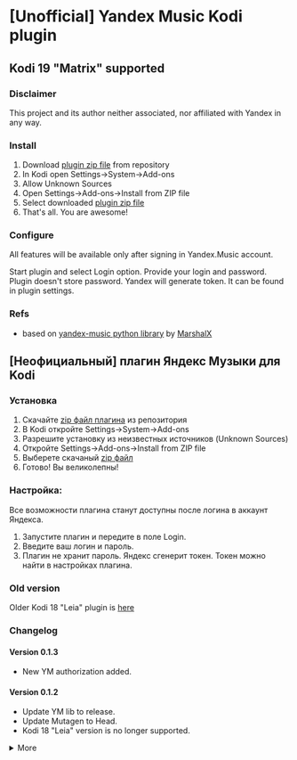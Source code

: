 # [Unofficial] Yandex Music Kodi plugin

## Kodi 19 "Matrix" supported

### Disclaimer

This project and its author neither associated, nor affiliated with Yandex in any way.

### Install

1. Download [plugin zip file][plugin_zip] from repository
2. In Kodi open Settings->System->Add-ons
3. Allow Unknown Sources
4. Open Settings->Add-ons->Install from ZIP file
5. Select downloaded [plugin zip file][plugin_zip]
6. That's all. You are awesome!

### Configure

All features will be available only after signing in Yandex.Music account.

Start plugin and select Login option. Provide your login and password. Plugin doesn't store password. Yandex will
generate token. It can be found in plugin settings.

### Refs

* based on [yandex-music python library][ym_lib] by [MarshalX](https://github.com/MarshalX)

## [Неофициальный] плагин Яндекс Музыки для Kodi
### Установка

1. Скачайте [zip файл плагина][plugin_zip] из репозитория
2. В Kodi откройте Settings->System->Add-ons
3. Разрешите установку из неизвестных источников (Unknown Sources)
4. Откройте Settings->Add-ons->Install from ZIP file
5. Выберете скачаный [zip файл][plugin_zip]
6. Готово! Вы великолепны!

### Настройка:

Все возможности плагина станут доступны после логина в аккаунт Яндекса.

1. Запустите плагин и передите в поле Login.
2. Введите ваш логин и пароль.
3. Плагин не хранит пароль. Яндекс сгенерит токен. Токен можно найти в настройках плагина.

### Old version

Older Kodi 18 "Leia" plugin is [here][plugin_18_zip]

### Changelog
#### Version 0.1.3

* New YM authorization added.

#### Version 0.1.2

* Update YM lib to release.
* Update Mutagen to Head.
* Kodi 18 "Leia" version is no longer supported.

<details>
  <summary>More</summary>

#### Version 0.1.1

* Library version updated

#### Version 0.1.0

* Python 3 for Kodi 19 supported
* Track item info updated
* Clear logs

#### Version 0.0.39

* Search api changes fixed

#### Version 0.0.38

* New yandex music account crash fixed

#### Version 0.0.37

* Mixes added

#### Version 0.0.36

* User playlist and user likes moved to own folder
* Chart added
* Russian description added to README.md

#### Version 0.0.35

* Radio and stream code refactoring and cleanup

#### Version 0.0.34

* Stream by track fixes

#### Version 0.0.30

* Radio fixed

#### Version 0.0.29

* Stream from a track, album, artist

#### Version 0.0.28

* Smart playlists update fixed

#### Version 0.0.27

* Get cover image crash fixed

#### Version 0.0.26

* codec option added
* high-res audio option added
* auto download option added

</details>

[plugin_zip]: https://github.com/Angel777d/kodi.plugin.yandex-music/raw/master/bin/kodi.plugin.yandex-music-0.1.3.zip

[plugin_18_zip]: https://github.com/Angel777d/kodi.plugin.yandex-music/raw/master/bin/kodi.plugin.yandex-music-0.0.39.zip

[ym_lib]: https://github.com/MarshalX/yandex-music-api
